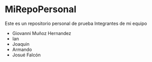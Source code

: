 # MiRepoPersonal
Este es un repositorio personal de prueba
Integrantes de mi equipo 
- Giovanni Muñoz Hernandez
-  Ian
-  Joaquin
-  Armando 
-  Josué Falcón 
